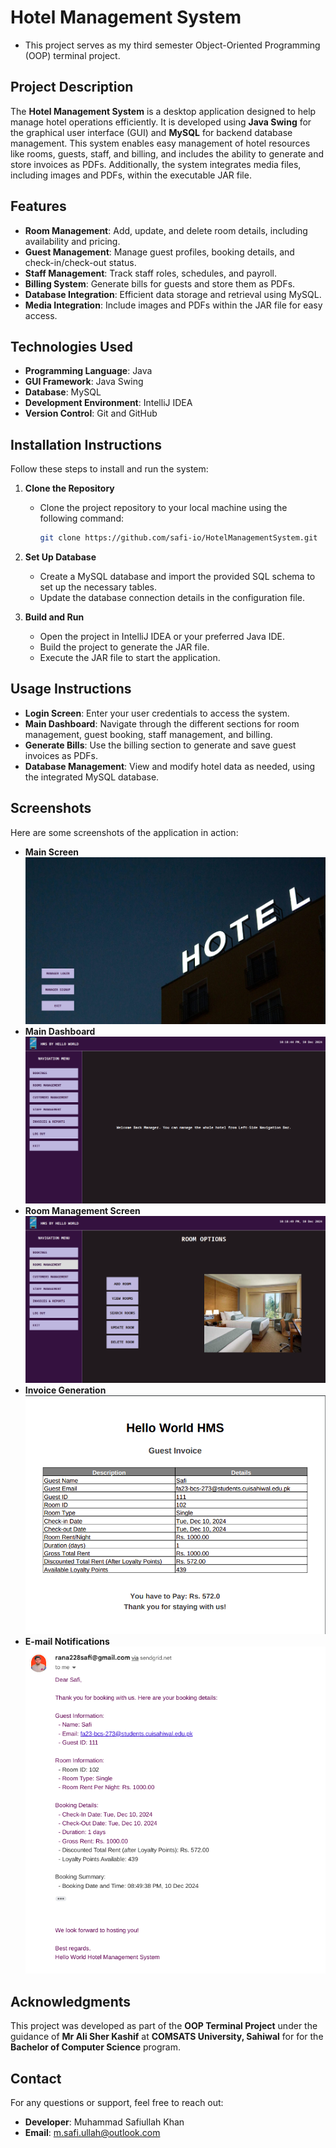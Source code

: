 # Hotel Management System 
-  This project serves as my third semester Object-Oriented Programming (OOP) terminal project.

## Project Description
The **Hotel Management System** is a desktop application designed to help manage hotel operations efficiently. It is developed using **Java Swing** for the graphical user interface (GUI) and **MySQL** for backend database management. This system enables easy management of hotel resources like rooms, guests, staff, and billing, and includes the ability to generate and store invoices as PDFs. Additionally, the system integrates media files, including images and PDFs, within the executable JAR file.

## Features
- **Room Management**: Add, update, and delete room details, including availability and pricing.
- **Guest Management**: Manage guest profiles, booking details, and check-in/check-out status.
- **Staff Management**: Track staff roles, schedules, and payroll.
- **Billing System**: Generate bills for guests and store them as PDFs.
- **Database Integration**: Efficient data storage and retrieval using MySQL.
- **Media Integration**: Include images and PDFs within the JAR file for easy access.

## Technologies Used
- **Programming Language**: Java
- **GUI Framework**: Java Swing
- **Database**: MySQL
- **Development Environment**: IntelliJ IDEA
- **Version Control**: Git and GitHub

## Installation Instructions
Follow these steps to install and run the system:

1. **Clone the Repository**
   - Clone the project repository to your local machine using the following command:
     ```bash
     git clone https://github.com/safi-io/HotelManagementSystem.git
     ```

2. **Set Up Database**
   - Create a MySQL database and import the provided SQL schema to set up the necessary tables.
   - Update the database connection details in the configuration file.

3. **Build and Run**
   - Open the project in IntelliJ IDEA or your preferred Java IDE.
   - Build the project to generate the JAR file.
   - Execute the JAR file to start the application.

## Usage Instructions
- **Login Screen**: Enter your user credentials to access the system.
- **Main Dashboard**: Navigate through the different sections for room management, guest booking, staff management, and billing.
- **Generate Bills**: Use the billing section to generate and save guest invoices as PDFs.
- **Database Management**: View and modify hotel data as needed, using the integrated MySQL database.

## Screenshots
Here are some screenshots of the application in action:
- **Main Screen**![main Screen](screen-shots/main.png "Main Screen")
- **Main Dashboard**![main Dashboard](screen-shots/dashboard.png "Main Dashboard")
- **Room Management Screen**![main Room](screen-shots/room.png "Main Room")
- **Invoice Generation**![main Invoice](screen-shots/invoice.png "Main Invoice")
- **E-mail Notifications**![main E-mail](screen-shots/mail.png "Main E-mail")

## **Acknowledgments**
This project was developed as part of the **OOP Terminal Project** under the guidance of **Mr Ali Sher Kashif** at **COMSATS University, Sahiwal** for for the **Bachelor of Computer Science** program.  

## Contact
For any questions or support, feel free to reach out:

- **Developer**: Muhammad Safiullah Khan
- **Email**: m.safi.ullah@outlook.com
